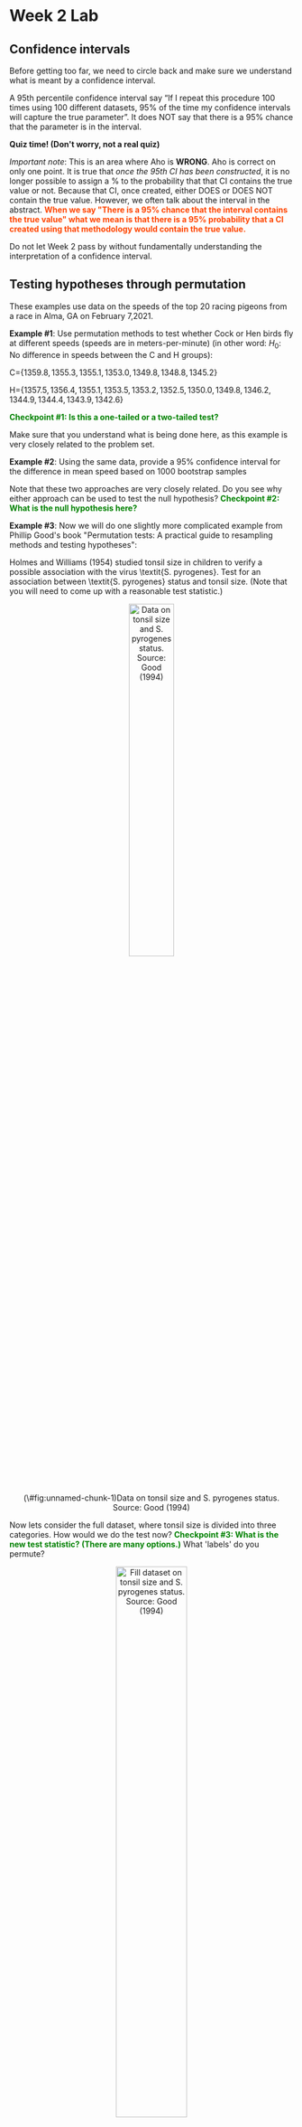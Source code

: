 Week 2 Lab
=============

Confidence intervals
-----------------------

Before getting too far, we need to circle back and make sure we understand what is meant by a confidence interval. 

A 95th percentile confidence interval say “If I repeat this procedure 100 times using 100 different datasets, 95% of the time my confidence intervals will capture the true parameter”. It does NOT say that there is a 95% chance that the parameter is in the interval.

**Quiz time! (Don't worry, not a real quiz)**

*Important note*: This is an area where Aho is **WRONG**. Aho is correct on only one point. It is true that *once the 95th CI has been constructed*, it is no longer possible to assign a $\%$ to the probability that that CI contains the true value or not. Because that CI, once created, either DOES or DOES NOT contain the true value. However, we often talk about the interval in the abstract. **<span style="color: orangered;">When we say "There is a 95$\%$ chance that the interval contains the true value" what we mean is that there is a 95$\%$ probability that a CI created using that methodology would contain the true value.</span>**

Do not let Week 2 pass by without fundamentally understanding the interpretation of a confidence interval. 

Testing hypotheses through permutation
------------------------------------

These examples use data on the speeds of the top 20 racing pigeons from a race in Alma, GA on February 7,2021. 

**Example #1**: Use permutation methods to test whether Cock or Hen birds fly at different speeds (speeds are in meters-per-minute) (in other word: $H_{0}$: No difference in speeds between the C and H groups):

C=$\{1359.8,1355.3,1355.1,1353.0,1349.8,1348.8,1345.2\}$

H=$\{1357.5,1356.4,1355.1,1353.5,1353.2,1352.5,1350.0,1349.8,1346.2,1344.9,1344.4,1343.9,1342.6\}$

**<span style="color: green;">Checkpoint #1: Is this a one-tailed or a two-tailed test?</span>**

Make sure that you understand what is being done here, as this example is very closely related to the problem set.


**Example #2**: Using the same data, provide a 95% confidence interval for the difference in mean speed based on 1000 bootstrap samples

Note that these two approaches are very closely related. Do you see why either approach can be used to test the null hypothesis? **<span style="color: green;">Checkpoint #2: What is the null hypothesis here?</span>**

**Example #3**: Now we will do one slightly more complicated example from Phillip Good's book "Permutation tests: A practical guide to resampling methods and testing hypotheses":

Holmes and Williams (1954) studied tonsil size in children to verify a possible association with the virus \textit{S. pyrogenes}. Test for an association between \textit{S. pyrogenes} status and tonsil size. (Note that you will need to come up with a reasonable test statistic.)

<div class="figure" style="text-align: center">
<img src="Table2categories.png" alt="Data on tonsil size and S. pyrogenes status. Source: Good (1994)" width="40%" />
<p class="caption">(\#fig:unnamed-chunk-1)Data on tonsil size and S. pyrogenes status. Source: Good (1994)</p>
</div>

Now lets consider the full dataset, where tonsil size is divided into three categories. How would we do the test now? **<span style="color: green;">Checkpoint #3: What is the new test statistic? (There are many options.)</span>** What 'labels' do you permute?

<div class="figure" style="text-align: center">
<img src="Table3categories.png" alt="Fill dataset on tonsil size and S. pyrogenes status. Source: Good (1994)" width="50%" />
<p class="caption">(\#fig:unnamed-chunk-2)Fill dataset on tonsil size and S. pyrogenes status. Source: Good (1994)</p>
</div>

Basics of bootstrap and jackknife
------------------------------------

To get started with bootstrap and jackknife techniques, we start by working through a very simple example. First we simulate some data


```r
x<-seq(0,9,by=1)
```

This will constutute our "data". Let's print the result of sampling with replacement to get a sense for it...


```r
table(sample(x,size=length(x),replace=T))
```

```
## 
## 0 1 2 3 5 6 7 9 
## 2 1 1 1 1 1 2 1
```

Now we will write a little script to take bootstrap samples and calculate the means of each of these bootstrap samples


```r
xmeans<-vector(length=1000)
for (i in 1:1000)
  {
  xmeans[i]<-mean(sample(x,replace=T))
  }
```

The actual number of bootstrapped samples is arbitrary *at this point* but there are ways of characterizing the precision of the bootstrap (jackknife-after-bootstrap) which might inform the number of bootstrap samples needed. *In practice*, people tend to pick some arbitrary but large number of bootstrap samples because computers are so fast that it is often easy to draw far more samples than are actually needed. When calculation of the statistic is slow (as might be the case if you are using the samples to construct a phylogeny, for example), then you would need to be more concerned with the number of bootstrap samples. 

First, lets just look at a histogram of the bootstrapped means and plot the actual sample mean on the histogram for comparison



```r
hist(xmeans,breaks=30,col="pink")
abline(v=mean(x),lwd=2)
```

<img src="Week-2-lab_files/figure-html/unnamed-chunk-6-1.png" width="672" />

Calculating bias and standard error
-----------------------------------

From these we can calculate the bias and standard deviation for the mean (which is the "statistic"):

$$
\widehat{Bias_{boot}} = \left(\frac{1}{k}\sum^{k}_{i=1}\theta^{*}_{i}\right)-\hat{\theta}
$$


```r
bias.boot<-mean(xmeans)-mean(x)
bias.boot
```

```
## [1] 0.021
```

```r
hist(xmeans,breaks=30,col="pink")
abline(v=mean(x),lwd=5,col="black")
abline(v=mean(xmeans),lwd=2,col="yellow")
```

<img src="Week-2-lab_files/figure-html/unnamed-chunk-7-1.png" width="672" />

$$
\widehat{s.e._{boot}} = \sqrt{\frac{1}{k-1}\sum^{k}_{i=1}(\theta^{*}_{i}-\bar{\theta^{*}})^{2}}
$$


```r
se.boot<-sd(xmeans)
```

We can find the confidence intervals in two ways:

Method #1: Assume the bootstrap statistics are normally distributed


```r
LL.boot<-mean(xmeans)-1.96*se.boot #where did 1.96 come from?
UL.boot<-mean(xmeans)+1.96*se.boot
LL.boot
```

```
## [1] 2.75662
```

```r
UL.boot
```

```
## [1] 6.28538
```

Method #2: Simply take the quantiles of the bootstrap statistics


```r
quantile(xmeans,c(0.025,0.975))
```

```
##  2.5% 97.5% 
##   2.7   6.3
```

Let's compare this to what we would have gotten if we had used normal distribution theory. First we have to calculate the standard error:


```r
se.normal<-sqrt(var(x)/length(x))
LL.normal<-mean(x)-qt(0.975,length(x)-1)*se.normal
UL.normal<-mean(x)+qt(0.975,length(x)-1)*se.normal
LL.normal
```

```
## [1] 2.334149
```

```r
UL.normal
```

```
## [1] 6.665851
```

In this case, the confidence intervals we got from the normal distribution theory are too wide.

**<span style="color: green;">Checkpoint #4: Does it make sense why the normal distribution theory intervals are too wide?</span>** Because the original were were uniformly distributed, the data has higher variance than would be expected and therefore the standard error is higher than would be expected.

There are two packages that provide functions for bootstrapping, 'boot' and 'boostrap'. We will start by using the 'bootstrap' package, which was originally designed for Efron and Tibshirani's monograph on the bootstrap. 

To test the main functionality of the 'bootstrap' package, we will use the data we already have. The 'bootstrap' function requires the input of a user-defined function to calculate the statistic of interest. Here I will write a function that calculates the mean of the input values.


```r
library(bootstrap)
theta<-function(x)
  {
    mean(x)
  }
results<-bootstrap(x=x,nboot=1000,theta=theta)
results
```

```
## $thetastar
##    [1] 4.7 4.1 4.8 3.8 5.0 4.8 3.7 4.1 3.1 3.7 3.8 4.9 4.9 3.7 5.0 4.1 3.3 4.3
##   [19] 3.6 4.4 5.2 6.3 5.2 4.3 5.4 4.0 4.4 5.7 5.6 5.0 5.9 4.5 6.0 3.4 5.8 4.6
##   [37] 4.0 5.2 5.1 5.1 4.9 4.2 3.6 5.0 6.7 6.7 4.0 4.0 4.1 3.7 4.5 5.5 6.1 4.8
##   [55] 3.8 5.3 4.7 4.6 4.4 3.3 5.7 5.6 4.5 4.0 5.9 4.7 5.7 4.4 5.2 4.1 4.8 3.8
##   [73] 4.3 6.1 4.2 5.9 4.9 4.2 4.8 3.8 3.4 5.7 3.2 3.6 5.0 4.5 5.6 5.7 4.9 4.6
##   [91] 3.8 5.2 4.0 2.6 4.4 4.6 4.8 3.3 5.9 6.4 4.0 4.8 5.8 4.3 5.0 3.3 4.0 4.6
##  [109] 3.5 4.5 4.9 3.8 4.5 4.0 4.9 4.0 3.2 4.8 4.5 2.4 4.6 5.4 3.2 4.6 6.1 4.0
##  [127] 5.2 5.1 4.6 4.3 5.1 5.5 4.5 4.2 3.9 3.7 5.2 4.0 3.7 6.5 4.6 3.6 5.1 4.6
##  [145] 3.5 4.8 4.9 5.3 4.6 4.6 6.0 6.7 4.8 5.8 3.1 5.5 5.4 2.6 4.0 5.4 4.1 4.4
##  [163] 3.2 4.8 4.0 4.6 4.6 4.7 4.7 3.2 4.2 4.4 4.5 4.4 4.7 4.3 3.2 4.2 3.9 5.4
##  [181] 4.6 5.5 6.2 3.4 5.1 5.3 2.9 4.6 5.3 4.7 5.3 5.1 4.2 4.0 4.7 5.0 6.1 5.1
##  [199] 4.4 4.2 4.1 2.9 3.8 2.8 5.0 4.4 4.0 4.5 4.6 5.9 4.0 5.5 3.8 4.4 5.3 5.4
##  [217] 2.8 5.2 5.8 4.6 4.3 3.9 5.9 5.1 5.6 3.7 4.1 3.5 4.1 5.7 5.6 3.2 6.5 5.3
##  [235] 4.6 4.9 4.7 3.0 5.3 1.6 5.1 4.1 4.2 4.4 4.1 4.7 4.5 4.2 2.9 4.3 6.1 3.1
##  [253] 4.9 3.0 5.7 4.1 4.8 1.9 4.2 4.9 4.8 4.4 4.2 3.2 4.9 3.4 2.3 6.1 2.4 3.9
##  [271] 5.7 5.9 4.0 5.9 4.8 2.9 4.7 3.9 4.6 4.7 4.9 5.8 4.3 5.2 6.2 6.2 4.0 4.3
##  [289] 4.0 4.2 4.3 5.2 4.3 5.4 5.0 4.9 5.0 4.7 4.0 4.3 4.1 4.3 4.0 3.9 3.1 5.6
##  [307] 4.9 6.0 4.9 3.5 4.5 4.0 4.7 4.9 4.6 4.9 4.5 4.9 5.9 4.9 3.5 5.0 4.2 3.3
##  [325] 4.3 4.1 4.3 4.3 4.0 5.5 3.8 4.5 4.7 4.6 5.0 6.3 3.0 5.0 4.6 4.3 4.4 6.5
##  [343] 4.4 3.9 3.3 4.8 4.5 5.9 4.1 6.1 3.5 3.2 5.3 5.9 4.5 4.1 4.7 4.5 4.5 3.4
##  [361] 3.2 4.3 3.0 3.9 5.7 3.7 4.2 4.7 3.5 2.7 5.7 3.4 5.0 4.3 4.4 3.5 4.5 2.7
##  [379] 3.3 4.9 4.4 3.4 3.3 2.6 3.7 2.8 3.6 3.4 4.1 4.0 3.9 5.0 3.9 5.7 4.9 4.7
##  [397] 4.8 3.6 4.7 6.0 5.5 3.3 3.4 4.4 6.9 4.2 3.8 3.1 6.0 3.6 4.7 6.0 3.6 2.8
##  [415] 5.8 4.7 3.0 4.5 5.6 5.0 3.9 5.5 4.9 4.8 5.5 5.6 4.8 4.4 3.9 3.8 4.0 3.9
##  [433] 3.4 4.5 3.4 4.6 3.1 5.3 4.9 5.9 3.7 3.7 4.4 6.1 3.4 4.1 4.8 3.7 5.3 4.5
##  [451] 4.6 2.8 4.6 3.3 5.5 5.7 5.7 4.7 4.2 4.3 5.2 5.8 5.9 3.3 5.6 5.0 5.5 6.5
##  [469] 3.3 5.1 4.7 4.8 5.9 5.2 4.8 4.4 3.2 5.5 6.4 3.9 3.6 5.4 4.7 5.6 4.6 3.8
##  [487] 5.0 4.2 3.1 3.7 5.0 4.5 5.5 4.7 4.3 4.9 2.9 5.0 4.7 5.2 5.3 5.6 4.1 5.1
##  [505] 3.7 5.8 4.5 3.2 4.6 3.7 4.4 5.7 4.4 4.3 4.5 3.7 2.5 4.7 5.1 3.2 6.1 5.3
##  [523] 5.0 3.7 2.9 4.5 2.6 5.6 4.1 5.6 6.1 4.6 3.6 3.9 3.7 4.6 5.5 5.5 4.6 3.8
##  [541] 3.8 3.4 4.3 4.5 6.1 3.4 5.1 4.6 3.1 4.2 5.3 2.4 4.7 5.7 5.3 4.1 4.2 4.0
##  [559] 3.9 4.4 3.6 5.2 4.6 5.4 5.4 6.2 3.6 3.5 4.8 5.3 4.4 4.0 4.7 4.8 4.8 6.2
##  [577] 4.9 5.3 3.9 3.8 4.3 5.6 4.1 6.1 3.0 4.2 4.6 3.4 6.3 4.2 3.3 3.5 3.6 4.4
##  [595] 3.7 3.2 4.9 4.1 5.0 2.9 4.7 5.0 4.7 3.5 4.5 6.2 5.0 5.1 3.7 4.4 4.3 5.5
##  [613] 4.7 3.6 3.4 4.1 4.8 4.9 5.2 4.2 4.6 4.1 4.8 3.4 5.1 5.1 3.0 4.0 4.6 3.7
##  [631] 3.9 5.3 4.7 5.3 4.2 5.5 4.7 4.6 4.3 5.3 3.6 4.5 2.7 4.1 3.8 6.1 3.9 4.5
##  [649] 5.0 4.7 3.0 4.7 4.7 3.6 3.4 4.3 4.8 4.1 4.7 4.8 4.5 3.9 4.5 5.5 4.6 4.1
##  [667] 5.2 4.4 4.5 4.6 4.7 4.3 6.1 5.5 5.5 2.7 3.7 5.0 4.4 4.2 3.8 3.5 3.5 5.0
##  [685] 4.6 5.0 3.4 4.1 5.3 6.4 5.4 5.9 5.2 3.1 3.9 3.8 4.5 4.0 4.0 4.1 3.2 4.3
##  [703] 3.6 3.9 5.7 5.7 4.0 4.0 3.5 3.8 4.3 4.3 5.0 4.8 3.8 3.7 4.7 5.4 5.1 5.1
##  [721] 5.5 4.0 5.4 5.1 5.1 5.2 3.5 4.9 2.8 4.3 4.9 3.2 5.9 4.5 4.8 5.6 4.8 5.0
##  [739] 6.6 5.1 3.3 4.8 4.1 6.5 4.2 5.5 3.7 6.0 2.6 4.4 4.5 5.7 6.1 3.5 6.1 3.5
##  [757] 3.5 4.7 3.8 4.6 4.9 5.6 6.0 4.3 4.0 4.1 4.1 3.8 3.6 3.5 3.4 3.0 4.4 4.8
##  [775] 4.2 5.0 5.6 2.8 4.2 5.5 3.6 3.8 6.5 5.1 4.5 3.7 5.5 4.9 5.2 5.4 4.3 4.0
##  [793] 4.3 3.9 3.5 5.2 4.5 5.8 4.6 4.0 4.8 3.8 3.7 5.2 5.5 4.7 4.3 3.3 3.9 2.4
##  [811] 3.1 3.3 3.6 4.2 4.6 5.5 6.0 5.0 5.6 4.8 3.0 3.9 6.3 3.6 4.7 4.1 5.8 2.8
##  [829] 4.4 4.2 3.7 4.1 3.4 5.0 3.8 6.1 4.2 6.8 4.2 4.8 3.6 4.7 3.9 3.1 4.4 5.3
##  [847] 4.4 4.5 5.1 4.8 4.7 5.1 5.2 4.7 4.0 4.1 5.1 5.0 4.4 5.3 5.8 4.9 4.7 5.9
##  [865] 3.8 4.1 5.2 5.4 2.7 4.9 4.6 4.1 4.8 3.0 4.7 5.1 4.5 5.7 4.2 5.2 4.3 4.8
##  [883] 4.6 4.5 4.0 5.0 3.9 4.4 5.7 4.2 4.4 4.8 3.5 5.3 5.5 4.2 5.5 4.9 5.8 5.6
##  [901] 3.8 4.1 4.2 4.5 4.0 4.7 4.3 5.5 5.4 4.2 6.0 3.8 5.6 5.9 4.4 5.8 4.7 3.9
##  [919] 5.8 5.0 5.0 4.8 4.6 4.3 5.5 3.9 4.6 5.6 4.0 4.2 4.4 5.1 5.4 5.9 4.8 3.9
##  [937] 3.6 3.7 5.2 3.2 5.6 4.5 5.4 4.9 5.0 5.7 5.7 3.4 3.7 5.8 4.5 5.2 3.8 3.7
##  [955] 2.9 5.4 3.1 6.0 4.2 5.8 5.8 3.6 5.0 5.2 4.5 4.4 4.6 4.3 4.2 3.0 5.2 4.8
##  [973] 3.7 4.4 5.2 4.9 4.0 5.7 6.4 4.2 5.7 5.6 4.6 3.0 4.2 5.4 3.7 4.3 5.7 5.0
##  [991] 5.1 4.7 5.5 5.0 4.3 5.2 6.6 5.2 3.5 4.8
## 
## $func.thetastar
## NULL
## 
## $jack.boot.val
## NULL
## 
## $jack.boot.se
## NULL
## 
## $call
## bootstrap(x = x, nboot = 1000, theta = theta)
```

```r
quantile(results$thetastar,c(0.025,0.975))
```

```
##  2.5% 97.5% 
##   2.8   6.2
```

Notice that we get exactly what we got last time. This illustrates an important point, which is that the bootstrap functions are often no easier to use than something you could write yourself.

You can also define a function of the bootstrapped statistics (we have been calling this theta) to pull out immediately any summary statistics you are interested in from the bootstrapped thetas.

Here I will write a function that calculates the bias of my estimate of the mean (which is 4.5 [i.e. the mean of the number 0,1,2,3,4,5,6,7,8,9])


```r
bias<-function(x)
  {
  mean(x)-4.5
  }
results<-bootstrap(x=x,nboot=1000,theta=theta,func=bias)
results
```

```
## $thetastar
##    [1] 5.2 5.2 5.6 5.2 3.3 4.4 4.7 4.9 4.1 4.3 4.4 3.5 4.4 5.4 6.7 5.6 6.3 4.3
##   [19] 4.2 4.0 2.6 4.6 6.0 4.3 3.2 4.8 3.4 5.5 3.2 3.6 5.1 5.2 4.3 3.8 5.1 3.8
##   [37] 5.3 6.7 3.9 3.5 3.1 5.0 4.5 4.5 5.7 3.1 4.0 3.8 4.6 4.2 5.5 4.8 3.4 4.5
##   [55] 4.5 5.2 6.4 4.8 3.3 5.5 3.3 4.6 4.4 5.0 5.2 4.3 4.7 3.3 4.8 2.9 5.1 4.7
##   [73] 5.5 5.4 4.2 4.6 5.8 4.7 4.4 4.9 5.8 4.9 5.4 4.4 4.4 5.1 5.2 3.1 3.8 4.2
##   [91] 4.9 5.5 5.2 4.8 4.4 5.7 4.9 3.8 4.2 4.1 4.3 4.6 4.1 3.3 5.2 4.0 4.2 4.1
##  [109] 4.7 4.8 4.4 2.9 4.3 3.0 4.8 5.4 2.9 3.8 6.2 4.4 3.6 4.6 3.6 4.9 5.1 4.0
##  [127] 2.5 2.9 5.6 4.0 3.8 4.6 5.4 5.3 4.7 4.3 3.9 5.4 4.4 5.2 5.0 4.3 4.3 6.6
##  [145] 5.2 4.1 5.4 5.7 4.5 5.8 2.9 3.6 5.7 4.3 4.6 3.8 5.3 3.5 5.0 4.4 5.6 5.1
##  [163] 4.7 4.2 5.7 3.7 4.8 5.4 3.2 2.5 3.8 4.8 6.5 5.3 4.8 4.0 6.7 2.6 4.7 3.9
##  [181] 2.9 4.8 4.7 5.1 5.2 6.0 3.8 3.6 4.9 4.8 4.9 4.3 3.6 3.2 5.4 4.2 3.9 3.2
##  [199] 5.5 4.8 2.3 3.6 5.2 5.4 5.5 4.1 3.1 3.1 4.1 3.7 3.7 4.2 4.3 4.1 4.3 4.5
##  [217] 5.3 5.6 3.4 3.7 5.2 5.2 5.5 6.0 4.0 5.5 4.4 3.8 4.0 4.0 3.5 3.4 3.8 4.5
##  [235] 3.8 4.0 3.9 2.7 3.7 4.7 3.8 4.7 5.1 5.0 6.7 5.6 6.2 2.9 5.0 4.6 4.8 5.6
##  [253] 4.8 4.0 3.6 5.6 3.8 2.9 3.7 5.5 3.5 5.3 5.8 3.0 6.0 4.4 2.4 4.6 5.5 5.5
##  [271] 3.0 4.7 4.5 5.3 4.3 4.1 5.3 5.5 4.8 6.3 5.4 3.9 4.2 4.9 2.6 5.0 2.7 5.3
##  [289] 5.0 3.4 3.7 4.3 4.6 6.0 4.7 3.4 4.9 3.2 6.0 5.1 4.0 5.2 4.7 3.8 4.7 4.5
##  [307] 4.5 3.3 5.5 5.5 5.3 2.5 5.2 5.5 4.4 4.5 3.5 3.6 4.7 5.1 5.4 4.7 4.2 3.6
##  [325] 3.7 6.4 3.6 4.8 4.5 4.5 4.4 6.2 3.9 3.4 3.5 3.9 3.9 5.4 5.2 3.5 3.0 5.4
##  [343] 3.5 5.7 5.0 5.2 3.4 3.9 4.3 3.8 4.7 5.8 4.2 4.7 4.1 2.7 4.6 4.8 3.2 4.6
##  [361] 3.3 5.2 5.1 5.0 6.3 4.2 5.1 4.2 4.1 4.1 3.3 4.5 5.4 2.5 5.0 4.3 4.4 3.9
##  [379] 3.9 4.7 3.7 5.2 5.7 6.2 5.1 4.1 4.9 4.0 4.2 4.1 4.8 5.6 5.4 5.2 4.0 4.1
##  [397] 4.7 5.9 3.5 3.6 4.7 4.2 2.8 6.3 5.3 4.6 4.3 3.8 5.7 5.2 4.4 3.9 4.4 5.5
##  [415] 4.0 4.0 4.8 3.0 4.1 3.1 2.5 4.9 5.3 5.8 3.8 5.5 3.5 3.8 4.9 4.5 4.8 3.2
##  [433] 4.7 3.3 5.2 4.8 2.9 4.8 2.8 4.8 3.6 3.3 6.0 5.0 4.6 4.6 3.3 3.2 4.4 4.9
##  [451] 4.0 3.5 5.5 4.1 4.0 5.1 2.7 4.0 4.4 4.9 6.1 4.5 4.6 4.7 3.6 2.9 4.8 4.4
##  [469] 3.9 2.7 5.5 3.1 3.9 4.3 3.9 4.3 4.8 5.4 4.5 3.9 3.8 5.6 6.0 5.0 4.0 5.0
##  [487] 4.8 3.5 4.6 5.6 4.6 4.8 4.4 4.5 4.3 4.8 5.1 3.8 5.1 4.5 3.1 4.6 5.0 5.0
##  [505] 5.8 6.2 5.5 5.1 4.9 3.7 5.4 5.3 4.6 5.0 5.7 3.2 3.6 4.2 4.5 5.8 4.1 4.9
##  [523] 3.7 3.0 3.5 4.0 5.4 6.2 4.6 4.1 5.1 4.1 4.6 4.7 5.3 4.9 4.5 4.1 3.3 3.4
##  [541] 6.5 5.5 4.1 5.2 4.0 3.1 5.9 4.6 5.5 6.4 5.2 4.0 4.9 3.9 3.8 4.9 4.1 4.2
##  [559] 3.6 5.0 3.8 4.1 4.5 7.0 4.3 3.6 4.5 4.6 6.8 4.4 5.5 4.7 4.0 5.2 6.0 6.1
##  [577] 4.0 5.9 5.9 5.1 3.5 4.7 5.0 3.7 5.6 5.4 6.5 4.7 4.3 4.7 4.1 5.0 4.1 4.2
##  [595] 4.1 3.4 3.0 4.9 3.1 4.7 4.7 5.0 4.2 4.0 4.0 5.2 3.9 4.7 2.9 5.8 3.1 3.5
##  [613] 4.2 3.9 5.0 4.0 3.9 2.5 6.3 3.7 4.5 4.0 3.1 5.3 3.6 4.3 4.0 3.4 4.9 3.8
##  [631] 4.3 3.7 3.7 4.3 4.2 6.3 3.7 3.1 3.5 3.7 5.0 3.0 4.2 3.5 5.3 5.7 4.4 2.6
##  [649] 4.9 4.0 3.5 5.0 5.0 2.1 3.6 4.6 5.8 5.3 4.7 4.8 4.9 3.5 4.6 5.5 4.1 6.1
##  [667] 4.3 4.4 5.6 4.8 4.6 4.5 4.5 4.1 4.9 4.8 4.2 4.1 3.1 4.4 4.5 5.9 4.1 5.6
##  [685] 5.7 4.7 5.9 4.8 3.1 3.6 5.4 3.9 5.1 5.3 5.5 4.6 4.3 5.2 2.9 5.2 4.4 5.5
##  [703] 2.7 5.3 4.4 5.3 4.1 4.3 4.0 5.8 3.5 6.3 3.4 3.3 5.9 2.5 3.9 5.3 5.9 4.6
##  [721] 4.0 6.6 5.6 4.7 3.3 5.2 5.1 5.5 3.8 5.1 4.8 6.3 1.8 5.5 3.2 4.8 7.1 4.5
##  [739] 4.0 4.2 4.0 4.9 5.3 2.8 3.1 4.8 4.2 3.3 4.2 2.9 4.2 3.9 3.4 5.0 5.3 5.1
##  [757] 4.6 5.3 4.9 4.5 5.2 5.3 3.7 3.3 4.6 5.2 2.7 5.7 5.1 5.2 3.4 5.7 2.5 4.5
##  [775] 4.1 3.1 4.6 4.0 4.6 3.2 4.1 3.8 3.9 4.6 3.6 4.0 4.6 3.8 6.4 2.9 4.9 5.6
##  [793] 5.1 5.8 3.4 5.6 4.8 4.1 5.2 6.7 5.0 4.8 5.1 5.6 4.4 4.2 4.7 3.9 5.2 3.6
##  [811] 3.9 5.3 4.0 5.8 5.4 4.9 4.8 5.5 4.5 3.9 4.2 3.5 5.1 4.6 4.3 5.2 3.7 4.8
##  [829] 3.0 4.1 5.3 5.0 4.5 4.4 3.7 3.7 5.3 4.4 5.1 5.6 4.5 5.2 4.2 5.8 4.1 4.6
##  [847] 3.2 5.0 5.1 4.6 4.0 2.9 4.0 3.8 6.8 4.7 5.1 3.5 3.3 3.2 5.0 4.7 4.8 3.4
##  [865] 3.3 3.2 6.5 3.3 3.9 5.0 4.5 3.8 3.0 4.1 3.5 4.5 3.5 5.0 5.7 4.5 4.4 4.3
##  [883] 3.6 4.5 5.8 5.9 4.7 5.2 3.0 4.6 5.9 6.5 4.0 4.8 5.0 5.5 5.3 2.7 4.0 6.0
##  [901] 5.5 5.3 3.7 5.7 4.3 4.1 4.0 4.4 5.1 5.1 5.5 6.2 4.0 3.0 5.5 4.4 5.0 5.7
##  [919] 3.7 3.7 5.2 4.0 4.5 5.6 5.4 4.6 5.4 5.4 6.2 5.7 4.5 3.2 4.3 3.9 3.3 6.1
##  [937] 4.1 3.9 3.9 5.4 3.8 4.8 5.6 3.5 3.8 2.8 5.8 4.1 2.8 5.4 3.7 5.3 4.1 2.7
##  [955] 4.6 5.1 3.1 2.7 4.1 4.4 4.2 5.0 3.2 5.3 4.3 3.9 4.5 4.6 3.7 6.0 4.8 4.0
##  [973] 5.9 3.1 5.4 6.0 6.3 5.3 4.8 5.3 4.5 5.2 3.5 5.9 4.7 5.1 4.3 3.2 4.1 4.4
##  [991] 5.5 5.3 5.0 5.1 3.8 4.2 3.3 6.3 5.3 3.9
## 
## $func.thetastar
## [1] 0.006
## 
## $jack.boot.val
##  [1]  0.507530120  0.434972678  0.255752212  0.207826087  0.020343840
##  [6]  0.002162162 -0.139117647 -0.300000000 -0.368555241 -0.487106017
## 
## $jack.boot.se
## [1] 0.9658304
## 
## $call
## bootstrap(x = x, nboot = 1000, theta = theta, func = bias)
```

Compare this to 'bias.boot' (our result from above). Why might it not be the same? Try running the same section of code several times. See how the value of the bias ($func.thetastar) jumps around? We should not be surprised by this because we can look at the jackknife-after-bootstrap estimate of the standard error of the function (in this case, that function is the bias) and we can see that it is not so small that we wouldn't expect some variation in these values.

Remember, everything we have discussed today are estimates. The statistic as applied to your data will change with new data, as will the standard error, the confidence intervals - everything! All of these values have sampling distributions and are subject to change if you repeated the procedure with new data.

Note that we can calculate any function of $\theta^{*}$. A simple example would be the 72nd percentile:


```r
perc72<-function(x)
  {
  quantile(x,probs=c(0.72))
  }
results<-bootstrap(x=x,nboot=1000,theta=theta,func=perc72)
results
```

```
## $thetastar
##    [1] 4.8 5.7 3.8 4.9 4.2 4.2 4.3 4.8 4.8 4.3 4.5 2.4 5.6 4.4 4.4 5.4 4.7 4.4
##   [19] 5.0 4.2 3.8 5.1 3.5 5.4 4.1 5.6 5.7 4.9 2.7 5.6 5.0 4.1 5.1 4.4 4.5 4.3
##   [37] 4.2 5.2 3.2 4.1 3.5 5.6 5.0 3.1 6.1 3.4 5.4 5.7 3.6 3.2 3.1 4.8 4.1 6.0
##   [55] 4.7 4.2 4.6 4.0 5.1 4.0 5.9 6.4 3.6 2.8 3.1 5.1 6.2 3.6 3.7 4.4 4.3 3.9
##   [73] 5.0 5.9 3.9 3.0 4.1 4.4 4.7 3.7 4.5 4.0 6.9 5.0 3.6 3.6 4.6 4.6 4.6 5.1
##   [91] 3.8 4.3 4.4 3.7 5.3 4.1 5.1 3.6 4.2 5.4 5.5 5.3 5.1 4.6 3.5 5.7 4.2 2.7
##  [109] 5.7 4.6 4.3 5.8 4.2 4.8 5.0 5.0 4.2 4.1 4.5 4.4 5.7 5.7 6.0 5.2 4.5 5.3
##  [127] 5.8 4.8 4.1 3.0 5.9 3.1 4.5 4.6 3.5 5.7 4.7 5.9 6.2 4.0 5.0 4.4 5.1 4.9
##  [145] 3.3 5.1 5.0 4.8 4.8 5.5 3.3 3.4 4.5 4.3 4.6 4.2 4.2 3.7 4.8 4.8 3.8 3.9
##  [163] 4.1 5.5 4.1 4.7 6.3 4.6 3.6 3.8 4.6 4.6 4.9 4.0 4.5 5.5 4.0 4.3 5.4 4.2
##  [181] 4.6 5.5 4.0 4.0 4.3 2.4 3.6 5.1 4.9 4.6 5.5 4.8 4.5 5.9 5.6 5.9 5.3 4.0
##  [199] 5.2 4.6 3.6 5.2 4.3 3.7 4.4 5.7 5.0 3.1 3.7 5.6 5.1 3.7 4.7 5.1 3.8 3.4
##  [217] 5.5 5.6 2.8 4.0 4.5 5.5 3.4 4.1 4.1 6.0 4.7 4.6 6.3 4.4 4.3 3.9 4.3 6.0
##  [235] 4.0 3.6 4.5 4.5 4.5 3.9 2.8 5.2 3.9 2.5 5.6 2.7 4.0 4.4 3.5 5.3 2.6 3.7
##  [253] 6.0 3.9 5.3 5.0 4.2 5.5 6.0 6.0 4.5 6.5 3.3 3.8 3.7 5.1 5.7 3.6 3.8 4.1
##  [271] 5.5 5.1 3.7 3.4 5.6 4.5 2.7 5.0 6.8 4.4 4.1 4.3 4.9 4.0 4.0 4.9 4.2 4.8
##  [289] 4.0 4.1 4.4 4.8 4.1 4.7 5.1 4.1 3.6 4.3 4.7 5.0 3.2 5.6 3.5 3.4 3.8 5.9
##  [307] 4.4 5.3 3.7 4.7 2.5 4.8 5.0 4.1 4.0 4.1 5.0 5.0 2.7 5.0 5.4 5.4 4.4 6.2
##  [325] 4.2 3.6 2.6 4.6 4.7 3.8 3.7 3.1 4.2 3.6 3.5 3.7 3.7 5.0 4.3 3.1 3.8 3.6
##  [343] 4.3 5.6 4.0 4.2 3.7 4.6 5.4 5.0 5.3 5.0 4.5 3.6 4.6 3.9 4.2 3.4 3.7 5.4
##  [361] 5.1 4.5 6.1 3.1 4.0 3.8 4.5 5.0 5.6 3.7 3.4 5.3 5.8 5.4 5.4 4.8 4.7 4.3
##  [379] 4.1 5.6 3.7 3.9 4.3 4.3 4.8 5.0 6.1 3.7 3.0 4.5 4.2 3.0 6.5 6.2 4.9 4.9
##  [397] 5.1 4.6 4.1 4.2 3.9 5.1 4.2 4.0 6.2 3.3 3.7 5.3 5.0 3.3 5.5 2.6 5.5 4.0
##  [415] 6.2 5.9 6.4 3.9 3.3 4.5 4.6 4.3 4.6 5.4 3.8 5.4 4.6 4.5 4.6 3.0 5.9 3.9
##  [433] 4.3 2.7 5.1 4.0 3.4 5.2 4.9 4.0 4.2 3.7 5.2 5.9 4.0 5.3 4.5 5.6 3.8 4.6
##  [451] 5.5 5.1 4.8 5.3 5.3 5.8 4.8 3.6 4.0 5.1 6.7 3.6 5.2 4.4 5.9 5.1 4.3 2.5
##  [469] 2.4 5.0 4.6 3.7 4.6 4.7 4.0 5.7 4.4 4.0 4.2 4.8 4.5 4.9 5.1 5.5 6.0 5.4
##  [487] 5.2 5.5 4.8 6.2 4.3 4.1 4.0 6.9 6.7 3.9 3.9 4.9 5.2 4.4 4.5 3.7 2.8 3.6
##  [505] 3.9 4.3 4.5 4.9 4.0 4.4 2.3 4.5 3.9 3.7 4.6 3.4 4.5 4.8 5.8 3.2 4.5 3.9
##  [523] 4.2 6.3 4.9 4.7 3.0 3.3 4.7 3.3 2.9 4.3 4.6 4.2 4.4 6.4 4.3 4.7 4.4 4.7
##  [541] 3.3 4.9 5.6 6.2 4.0 4.3 5.0 3.9 3.9 5.0 2.6 5.1 2.4 3.7 5.3 5.0 5.7 4.1
##  [559] 4.5 3.5 3.7 3.8 3.5 5.2 4.7 5.5 4.8 4.8 6.2 3.5 2.6 4.9 4.8 4.6 5.3 3.8
##  [577] 5.2 4.9 3.1 4.5 3.2 3.9 5.5 6.1 5.9 6.2 3.3 4.4 4.2 4.0 4.6 4.1 4.6 5.1
##  [595] 4.6 3.5 5.6 5.1 3.3 4.2 5.9 4.1 4.8 4.0 6.3 4.4 4.9 5.4 5.1 3.5 5.1 3.6
##  [613] 4.6 4.4 3.8 5.6 3.6 3.8 5.1 3.8 6.0 5.3 3.6 6.4 5.5 4.1 4.0 4.5 4.0 4.5
##  [631] 5.3 4.9 3.1 4.0 4.8 3.9 3.6 5.9 4.2 3.1 3.8 3.9 3.5 5.9 4.6 4.6 3.2 3.0
##  [649] 4.3 4.5 3.3 4.1 3.7 6.0 5.5 5.0 4.3 4.2 5.3 4.1 4.7 3.6 4.5 3.7 5.9 2.8
##  [667] 4.8 4.0 5.1 3.6 3.7 4.6 4.1 3.5 4.1 3.9 4.4 3.3 5.7 2.3 4.7 5.2 5.2 7.4
##  [685] 5.3 5.0 6.6 4.7 4.5 3.9 5.5 4.7 4.6 4.8 5.9 4.5 4.3 4.9 4.8 3.6 5.8 4.3
##  [703] 4.3 5.3 5.2 3.4 5.8 5.0 4.5 5.4 5.6 4.4 5.6 3.1 4.6 4.2 6.0 5.4 5.3 4.9
##  [721] 3.8 4.6 5.4 3.1 2.4 5.1 4.1 4.5 4.4 4.1 3.5 5.9 3.8 4.0 4.1 3.9 4.6 4.0
##  [739] 5.3 4.3 4.4 3.6 3.8 3.4 5.4 3.2 3.5 5.0 5.0 3.8 5.6 6.2 3.0 4.1 5.5 2.8
##  [757] 3.8 4.0 3.4 4.9 4.7 5.2 3.8 6.3 5.9 4.6 4.7 5.5 3.8 4.6 6.0 3.7 3.0 4.6
##  [775] 5.1 5.4 4.0 5.0 4.6 2.5 3.8 4.3 5.3 6.1 4.4 5.5 4.4 5.1 5.3 3.9 4.1 4.7
##  [793] 3.7 3.4 4.9 3.2 4.0 3.1 3.7 4.7 3.8 5.1 2.2 4.3 2.9 5.7 4.3 3.0 6.5 5.9
##  [811] 5.2 5.6 4.2 4.0 2.9 3.3 2.9 3.4 3.7 5.8 5.3 2.8 3.2 4.7 4.0 4.1 4.7 3.9
##  [829] 4.2 4.1 4.2 5.6 5.1 3.4 4.0 5.4 4.9 3.3 4.3 3.7 4.7 6.0 4.4 4.7 4.3 4.4
##  [847] 4.8 4.8 4.8 4.7 3.9 5.9 4.7 4.7 2.6 3.4 4.7 2.9 6.9 7.8 5.5 3.7 3.3 3.0
##  [865] 5.2 5.2 4.7 6.4 5.6 3.6 6.8 4.2 3.2 3.1 5.2 4.2 3.0 3.0 3.6 2.8 3.4 4.2
##  [883] 4.0 4.4 5.1 5.2 5.9 3.9 4.5 5.9 4.6 4.0 4.2 4.1 4.5 4.3 4.1 5.3 3.0 5.7
##  [901] 4.7 5.9 4.2 4.9 4.2 5.1 3.8 4.7 6.1 4.9 6.5 4.4 5.5 3.0 4.7 5.4 2.8 3.0
##  [919] 4.7 4.7 3.4 2.8 6.2 3.6 4.6 3.1 4.1 3.5 6.9 3.0 4.2 3.8 4.2 2.6 5.2 4.9
##  [937] 5.7 3.7 3.4 2.5 4.1 7.3 4.3 6.0 4.2 4.9 4.3 4.2 6.3 4.4 3.2 5.4 4.2 5.0
##  [955] 3.9 5.2 4.6 5.7 5.7 3.9 5.0 1.9 4.0 4.6 3.6 4.2 4.7 2.9 5.5 3.6 4.8 6.1
##  [973] 4.2 3.8 4.9 4.4 5.8 4.1 4.2 5.4 3.7 5.0 3.6 5.6 4.8 4.7 2.6 4.1 6.1 3.2
##  [991] 3.4 5.9 2.8 4.3 4.5 4.2 5.2 2.6 4.8 4.5
## 
## $func.thetastar
## 72% 
##   5 
## 
## $jack.boot.val
##  [1] 5.600 5.500 5.400 5.400 5.100 5.000 4.800 4.764 4.500 4.400
## 
## $jack.boot.se
## [1] 1.209028
## 
## $call
## bootstrap(x = x, nboot = 1000, theta = theta, func = perc72)
```

On Tuesday we went over an example in which we bootstrapped the correlation coefficient between LSAT scores and GPA. To do that, we sampled pairs of (LSAT,GPA) data with replacement. Here is a little script that would do something like that using (X,Y) data that are independently drawn from the normal distribution


```r
xdata<-matrix(rnorm(30),ncol=2)
```

Everyone's data is going to be different. With such a small sample size, it would be easy to get a positive or negative correlation by random change, but on average across everyone's datasets, there should be zero correlation because the two columns are drawn independently.


```r
n<-15
theta<-function(x,xdata)
  {
  cor(xdata[x,1],xdata[x,2])
  }
results<-bootstrap(x=1:n,nboot=50,theta=theta,xdata=xdata) 
#NB: xdata is passed to the theta function, not needed for bootstrap function itself
```

Notice the parameters that get passed to the 'bootstrap' function are: (1) the indexes which will be sampled with replacement. This is different that the raw data but the end result is the same because both the indices and the raw data get passed to the function 'theta' (2) the number of bootrapped samples (in this case 50) (3) the function to calculate the statistic (4) the raw data.

Lets look at a histogram of the bootstrapped statistics $\theta^{*}$ and draw a vertical line for the statistic as applied to the original data.


```r
hist(results$thetastar,breaks=30,col="pink")
abline(v=cor(xdata[,1],xdata[,2]),lwd=2)
```

<img src="Week-2-lab_files/figure-html/unnamed-chunk-17-1.png" width="672" />

Parametric bootstrap
---------------------

Let's do one quick example of a parametric bootstrap. We haven't introduced distributions yet (except for the Gaussian, or Normal, distribution, which is the most familiar), so lets spend a few minutes exploring the Gamma distribution, just so we have it to work with for testing out parametric bootstrap. All we need to know is that the Gamma distribution is a continuous, non-negative distribution that takes two parameters, which we call "shape" and "rate". Lets plot a few examples just to see what a Gamma distribution looks like. (Note that the Gamma distribution can be parameterized by "shape" and "rate" OR by "shape" and "scale", where "scale" is just 1/"rate". R will allow you to use either (shape,rate) or (shape,scale) as long as you specify which you are providing.

<img src="Week-2-lab_files/figure-html/unnamed-chunk-18-1.png" width="672" />


Let's generate some fairly sparse data from a Gamma distribution


```r
original.data<-rgamma(10,3,5)
```

and calculate the skew of the data using the R function 'skewness' from the 'moments' package. 


```r
library(moments)
theta<-skewness(original.data)
head(theta)
```

```
## [1] 1.600079
```

What is skew? Skew describes how assymetric a distribution is. A distribution with a positive skew is a distribution that is "slumped over" to the right, with a right tail that is longer than the left tail. Alternatively, a distribution with negative skew has a longer left tail. Here we are just using it for illustration, as a property of a distribution that you may want to estimate using your data.

Lets use 'fitdistr' to fit a gamma distribution to these data. This function is an extremely handy function that takes in your data, the name of the distribution you are fitting, and some starting values (for the estimation optimizer under the hood), and it will return the parameter values (and their standard errors). We will learn in a couple weeks how R is doing this, but for now we will just use it out of the box. (Because we generated the data, we happen to know that the data are gamma distributed. In general we wouldn't know that, and we will see in a second that our assumption about the shape of the data really does make a difference.)


```r
library(MASS)
fit<-fitdistr(original.data,dgamma,list(shape=1,rate=1))
```

```
## Warning in densfun(x, parm[1], parm[2], ...): NaNs produced
```

```r
# fit<-fitdistr(original.data,"gamma")
# The second version would also work.
fit
```

```
##      shape       rate   
##   2.1170741   4.0512627 
##  (0.8823811) (1.9043139)
```

Now lets sample with replacement from this new distribution and calculate the skewness at each step:


```r
results<-c()
for (i in 1:1000)
  {
  x.star<-rgamma(length(original.data),shape=fit$estimate[1],rate=fit$estimate[2])
  results<-c(results,skewness(x.star))
  }
head(results)
```

```
## [1]  1.2319765  1.4002592 -0.3828810  0.1684133  1.0566434  0.9545307
```

```r
hist(results,breaks=30,col="pink",ylim=c(0,1),freq=F)
```

<img src="Week-2-lab_files/figure-html/unnamed-chunk-22-1.png" width="672" />

Now we have the bootstrap distribution for skewness (the $\theta^{*}$ s), we can compare that to the equivalent non-parametric bootstrap:


```r
results2<-bootstrap(x=original.data,nboot=1000,theta=skewness)
results2
```

```
## $thetastar
##    [1] -7.085676e-01  1.466920e+00  6.916472e-01  5.916579e-01  6.510162e-01
##    [6]  1.915284e+00  1.537394e+00  1.844980e+00  3.227182e-01  1.698078e+00
##   [11]  1.292882e+00 -1.295609e-01  1.612871e+00  8.149594e-02  1.547856e+00
##   [16]  1.698078e+00  1.701716e+00  3.347039e-01  4.679723e-02  1.044190e+00
##   [21]  1.954229e-01  1.019115e+00  4.001746e-02  1.763317e+00  9.929086e-01
##   [26] -6.791566e-01  1.037045e+00  1.487446e+00  2.066526e+00  2.068412e+00
##   [31] -4.706087e-01  1.715242e+00  1.893024e+00  5.212656e-02  4.628001e-01
##   [36]  1.025281e+00  1.719910e+00  1.726905e+00  1.850149e+00  9.123330e-01
##   [41]  9.136422e-01  2.467015e-01  6.509780e-01  1.171388e+00  1.749455e+00
##   [46]  1.579457e+00  2.179907e+00 -7.612147e-01  1.846079e+00  6.825760e-01
##   [51]  1.895720e+00 -3.517989e-01 -7.600955e-01  1.566038e+00 -5.901391e-02
##   [56]  1.676391e+00  1.460882e+00  1.530287e+00  6.375178e-01 -3.123720e-01
##   [61]  1.501395e+00  9.620036e-01  1.053815e+00 -1.695857e-01  5.652549e-01
##   [66]  2.120916e+00 -5.093361e-01 -2.183935e-01  1.038353e+00 -1.134645e-01
##   [71] -1.365257e+00  1.684830e+00  1.460882e+00 -9.625889e-02 -3.208774e-01
##   [76]  1.049432e+00  1.615014e+00  1.844724e+00  1.897747e+00  8.371808e-01
##   [81]  1.333708e+00  1.898745e-01  1.158483e+00  1.814963e+00  1.067934e+00
##   [86]  3.583690e-01  1.622505e-01  1.590701e+00  7.774163e-02  1.754317e+00
##   [91]  1.973907e+00  7.030878e-01 -2.620927e-01  1.646837e+00  1.650983e+00
##   [96]  1.113094e+00  1.163132e+00  1.082903e+00  9.315826e-01 -1.913937e-02
##  [101]  1.796259e-01  1.681132e+00  1.147134e+00  6.380552e-01 -2.465988e-01
##  [106]  1.397935e+00  1.637103e+00 -2.450586e-01  9.104782e-01  1.083512e+00
##  [111]  1.184649e+00  1.465588e+00  5.517552e-02  8.371809e-01  1.059695e+00
##  [116]  8.447266e-01 -9.708669e-01  1.211832e+00  1.846843e+00  3.793670e-01
##  [121]  2.161556e+00 -8.475357e-01  5.440548e-01  1.269987e+00  1.236476e+00
##  [126] -1.923827e-01  3.785579e-01  1.208887e+00  1.606456e+00 -2.430573e-01
##  [131]  6.737377e-01  1.932641e+00  1.444950e+00 -6.452466e-04 -2.704895e-01
##  [136]  1.113065e+00  1.933845e+00  1.594534e+00  1.310276e-01  6.843866e-02
##  [141]  1.725167e+00  4.022221e-01 -2.347023e-01  1.400074e+00  1.087321e+00
##  [146]  1.675094e+00  1.747440e+00  8.974930e-01  5.501534e-01  1.722758e-01
##  [151]  1.084511e+00  2.043011e+00  1.770480e+00  1.302825e+00  2.241968e-01
##  [156]  1.717184e+00  1.414781e+00  1.934141e-01  4.712910e-01  9.152603e-01
##  [161]  1.715376e+00 -3.063096e-01  7.347511e-01  4.283067e-01 -1.381043e+00
##  [166] -8.330135e-01  1.469253e+00 -2.022313e-02  1.609760e+00  1.423693e+00
##  [171]  1.559588e+00  1.799310e-01  2.119013e-01  1.011389e+00 -4.133121e-02
##  [176]  9.270913e-01  3.762521e-01  1.605977e-01 -1.842027e-01 -1.331607e+00
##  [181]  6.535764e-01  1.429967e+00  2.077257e+00  9.105871e-03  1.298036e+00
##  [186]  1.151131e+00  2.148154e+00  1.702365e+00 -2.003539e-02  2.048939e-01
##  [191]  1.753421e+00 -7.415866e-01  1.321446e+00  1.253989e+00  1.501194e+00
##  [196]  1.311712e+00  1.049194e+00  6.721010e-01  5.049139e-05  1.920130e+00
##  [201]  5.694229e-02  4.652327e-01  1.704817e+00  8.273031e-02  1.349232e+00
##  [206]  1.347355e+00  1.262907e+00  1.787329e+00  1.737800e+00  1.859939e+00
##  [211]  1.438798e+00  1.834813e+00  1.004449e+00  6.565735e-01  1.512511e+00
##  [216]  1.617644e+00  1.391659e+00  1.663685e+00  6.630938e-01  1.935067e+00
##  [221]  1.027292e+00  2.029083e+00  1.061110e+00  1.692911e+00  5.418951e-01
##  [226]  1.280234e+00  9.481922e-01  4.321606e-01  3.179494e-01  1.183707e+00
##  [231]  1.832558e+00  1.830910e+00  7.202938e-01  1.566707e+00  5.032630e-01
##  [236]  8.361143e-01  2.010524e+00  1.072352e-01  4.896830e-01  1.009059e+00
##  [241]  1.815343e+00  1.632799e+00  9.116628e-01  1.068322e+00  1.498959e+00
##  [246]  1.098557e+00  1.406009e+00 -3.151670e-03 -1.589701e+00  1.923544e+00
##  [251]  1.794671e+00  1.808969e+00  1.719681e+00  1.213921e+00  1.858834e+00
##  [256] -2.793273e-01  8.966351e-01  1.227222e+00  1.007948e+00  8.583456e-01
##  [261]  5.319415e-02  3.815235e-01 -1.059818e+00  6.682733e-02  1.866051e+00
##  [266]  1.039012e+00  1.094886e+00 -3.775124e-01  1.217969e-01 -2.037776e-01
##  [271]  1.116600e-01  1.294578e+00  8.161973e-01 -2.338258e-01  1.535198e+00
##  [276]  1.578614e+00  1.482552e+00  1.910873e+00  9.480922e-01 -4.211334e-01
##  [281]  4.216686e-01  9.174691e-01  3.579738e-01  1.140470e+00  1.845821e+00
##  [286]  2.481719e-02 -5.701979e-01  1.032470e+00  1.729273e+00  1.313812e+00
##  [291]  1.314783e-01  1.972472e+00  7.689671e-01 -5.766739e-01  4.798237e-01
##  [296]  1.801513e+00  1.127915e-01  1.079745e+00  1.094746e-01  1.576635e+00
##  [301]  5.629498e-01  8.957980e-01  1.584073e+00 -1.203829e+00  1.097298e+00
##  [306] -6.197476e-01  1.812376e+00  1.729740e+00  1.628478e+00  1.634660e+00
##  [311]  1.938467e-03  1.128341e+00  2.071410e+00  1.716246e-02  1.710768e+00
##  [316]  1.696410e+00  1.328644e+00  1.088930e+00  1.715370e+00  1.803252e+00
##  [321]  3.670039e-01  4.662850e-01  5.977569e-01  5.854306e-01  7.936137e-01
##  [326] -2.275375e-01  5.395859e-01 -3.766589e-01  1.054814e+00  1.099842e+00
##  [331] -1.046341e+00  1.172112e+00  7.592217e-01  1.298544e+00  1.343932e+00
##  [336] -6.337182e-01  2.242386e+00  1.612871e+00  9.488186e-01  5.433320e-01
##  [341]  1.825622e+00  1.298265e+00  9.721588e-01  1.995476e+00  1.686943e+00
##  [346] -2.893129e-02  1.658269e+00  1.340220e+00  6.044605e-02  1.724790e+00
##  [351]  1.932266e+00  1.380108e+00  7.085057e-01  1.715489e+00 -3.082543e-01
##  [356]  1.340605e+00  1.045301e+00  1.632373e+00  1.182948e+00  4.393500e-01
##  [361] -1.765677e-01  4.209825e-02  1.629277e+00  1.036924e+00  1.593163e+00
##  [366]  1.782656e+00  1.175618e+00 -1.126889e+00  1.136131e+00  1.639290e+00
##  [371] -2.244997e-01  8.572140e-01  1.768386e+00  1.506791e+00  3.391226e-01
##  [376]  5.838897e-01 -1.619532e-01  1.023462e+00 -1.716589e-01  1.778530e+00
##  [381]  2.097551e-01  1.793577e+00  3.617911e-01  9.926745e-01  1.338543e+00
##  [386] -1.136141e-01  1.104485e+00  1.205514e+00  2.055582e-01  8.528588e-01
##  [391]  1.975674e+00  1.139225e+00  1.154341e+00  1.118243e+00 -9.854628e-01
##  [396] -1.566827e-02  1.814450e+00  1.730486e+00 -2.147144e-02  7.106522e-01
##  [401]  1.679930e+00  1.648206e+00  1.609799e-01 -2.700610e-01  2.022284e+00
##  [406]  8.137062e-03  6.912827e-01 -4.008236e-01  1.033951e+00  2.296229e-01
##  [411]  1.085156e+00  1.501624e+00 -1.312295e-01  9.342254e-01  4.718229e-01
##  [416]  1.164185e+00  1.173195e+00  1.635693e-01  1.941433e+00  1.617193e+00
##  [421]  1.969756e+00  1.395185e+00 -1.929224e-01 -1.459230e+00 -1.183297e-01
##  [426]  4.231550e-01 -2.506619e-01  2.108578e-01  8.468125e-01  1.861532e+00
##  [431]  1.005187e+00  5.933694e-01  6.207141e-01 -2.998301e-01 -8.238737e-01
##  [436]  4.359055e-01  1.448818e+00  1.887496e+00  9.875585e-01  1.964678e+00
##  [441]  9.292759e-01  1.137520e+00  7.876108e-01  1.701069e+00  8.595213e-01
##  [446]  1.608687e-01  1.286061e+00  7.283958e-01  1.948705e+00  1.125129e+00
##  [451] -2.336000e-01  1.984284e+00  1.951138e+00  1.179910e+00 -2.171299e-01
##  [456]  1.508663e+00 -3.824739e-01  1.756316e+00 -5.823967e-01  1.039051e+00
##  [461]  7.982125e-02  2.010690e+00  1.143430e+00  4.008286e-01 -8.463844e-02
##  [466]  1.064124e+00  2.183154e-01  1.193205e+00  1.766346e+00  1.579019e+00
##  [471]  1.181669e+00  1.153318e+00 -9.367796e-01  1.019307e+00  1.586397e+00
##  [476]  1.894067e-02  1.610097e+00 -1.012916e-01  1.144711e+00  1.540221e+00
##  [481]  1.751370e+00  9.887605e-01  1.863052e+00  1.135102e+00  1.064792e+00
##  [486]  1.198113e+00  1.198113e+00  8.554079e-01  6.601041e-01  1.884394e+00
##  [491]  1.904625e+00  8.271742e-01  1.609034e+00  1.157904e+00  6.080717e-01
##  [496]  1.264647e-02  1.047513e+00  1.407803e+00  1.821043e+00 -1.605832e-02
##  [501]  1.621674e+00  8.271033e-01  2.343899e-01  5.291154e-01  1.635186e+00
##  [506]  1.812451e+00  1.654635e+00  3.168526e-01  8.484132e-01  7.092693e-01
##  [511]  1.645011e+00  1.660613e+00  1.738614e+00  1.409732e-01 -2.647192e-01
##  [516]  1.448179e+00 -5.430765e-01  1.803208e+00  8.475497e-01  1.434988e+00
##  [521]  1.341528e+00  1.610548e+00  4.326865e-02  1.983436e+00 -7.979960e-01
##  [526]  1.615781e+00  4.804180e-01  1.181085e+00 -3.299779e-01  3.819565e-01
##  [531]  1.812640e+00  2.656240e-01  5.285137e-01 -3.761259e-01  8.162372e-01
##  [536] -6.432862e-01  2.658027e-01  1.819524e+00  1.562377e+00  1.662481e+00
##  [541]  1.718970e+00  1.602921e+00  1.027058e+00  3.704573e-01  8.236345e-02
##  [546]  8.586915e-01  1.833590e+00  1.879305e+00  6.113639e-01  1.379495e+00
##  [551]  2.171980e+00 -5.884699e-01  1.386414e+00  2.128605e+00 -2.067009e-01
##  [556] -5.985487e-01  1.143648e+00  1.385447e+00  1.052089e+00  4.116521e-01
##  [561]  1.728900e+00 -7.068893e-01  8.325954e-01  6.095399e-01  1.536111e+00
##  [566]  1.751210e+00  1.289271e+00 -3.356287e-01 -8.027305e-01  2.171980e+00
##  [571]  8.082044e-01  5.399731e-01  1.631045e+00  4.880228e-01  1.318860e-01
##  [576]  1.167947e+00  1.841630e+00  1.636244e+00  1.656566e+00  8.973473e-01
##  [581]  1.569254e+00  7.387838e-02  8.046983e-02  8.755464e-01 -8.555449e-01
##  [586]  8.255129e-01  1.279645e+00  9.633748e-01  9.687847e-01  1.078371e+00
##  [591]  9.811667e-01  1.400122e+00  1.142312e+00  1.239681e+00  6.093658e-01
##  [596] -1.114703e+00  1.647221e+00  1.486777e+00  7.774506e-01  1.746929e+00
##  [601]  2.129455e+00  4.234974e-01  1.477624e-02  7.909046e-01  1.065689e+00
##  [606]  1.704672e-01  1.717136e+00  3.643891e-01  1.007381e+00  4.558496e-01
##  [611]  4.803167e-02  6.591338e-01 -6.491565e-01  5.838214e-01  1.910873e+00
##  [616] -4.147871e-02  8.674626e-01  1.453855e+00  1.787401e+00  4.833893e-01
##  [621]  1.015935e+00 -7.681547e-01  1.854080e+00  1.042275e+00  1.782181e+00
##  [626]  1.077147e+00  7.708620e-03  1.510717e+00  1.021552e+00  1.888058e+00
##  [631] -5.825354e-01  1.613075e+00 -4.669810e-01  1.009146e+00  1.213603e+00
##  [636]  9.593068e-01  9.571360e-01  4.393665e-01  4.556794e-02 -2.070693e-01
##  [641]  1.349991e+00  7.857192e-02  1.793191e+00  7.414526e-02  1.417403e+00
##  [646]  1.706262e+00  1.832690e+00 -1.013572e+00  3.021465e-01  1.366642e+00
##  [651]  1.045149e+00  1.136803e+00  1.300668e+00  8.494922e-01 -1.637254e-01
##  [656]  8.331148e-01  9.350176e-01  1.205275e+00  4.760986e-01  1.516366e+00
##  [661]  1.027874e+00  1.399609e+00  2.505853e-02  1.089235e+00  1.164277e+00
##  [666]  1.787510e+00 -1.933234e-01  2.201733e+00 -7.906074e-01 -1.843465e-01
##  [671]  4.228314e-01  4.516804e-01  1.455778e+00 -2.866921e-01  6.531776e-01
##  [676]  1.340447e+00  2.022514e-01  1.097473e+00  9.871079e-01  1.151761e+00
##  [681]  5.416380e-01  2.077663e+00  1.477965e+00  1.392460e-01  1.190890e+00
##  [686]  1.672074e+00  1.416261e-01  1.617788e+00  1.503190e+00  1.180288e+00
##  [691] -2.238674e-01  6.063308e-01 -2.532478e-01  1.603412e+00  9.013557e-01
##  [696] -2.139239e-01  1.455688e+00  1.409710e+00  1.457031e+00  4.305888e-01
##  [701]  3.962955e-01  1.980425e+00  1.612871e+00  1.077149e+00  5.966048e-01
##  [706] -1.439517e+00  1.088970e+00  1.409260e+00  1.765631e+00  1.744125e+00
##  [711]  1.538164e+00  1.235146e+00 -2.972198e-01  4.065907e-01  5.278156e-01
##  [716]  2.709900e-01  1.243849e+00  1.327609e+00  1.740826e+00 -4.604341e-01
##  [721]  1.281538e+00  1.565049e+00  1.192966e+00  9.727569e-02 -2.034867e-01
##  [726]  1.130144e+00  1.415417e+00 -5.650651e-01  1.810221e+00  1.314783e-01
##  [731]  1.681331e+00  1.348679e+00  1.540061e-01  6.938214e-01  1.481930e+00
##  [736]  1.313597e+00  1.755423e+00  2.263114e+00 -3.329419e-01  1.004743e+00
##  [741]  1.975983e+00  1.323755e+00  7.086281e-01  1.679758e+00  1.633077e+00
##  [746] -6.714224e-03  1.646444e+00  1.123350e+00  6.987094e-01 -1.764507e-01
##  [751]  1.555322e-01  2.065711e+00  1.283221e+00  9.194466e-01  4.113788e-01
##  [756] -1.023597e-01  4.633389e-02  1.759464e+00  1.794448e+00  1.885060e+00
##  [761] -5.417032e-01  1.037571e+00 -1.059418e+00 -6.088251e-01  1.555975e+00
##  [766]  1.601620e+00  3.779003e-02  6.352055e-01  3.221557e-01 -5.466382e-01
##  [771]  6.289391e-01  8.169998e-01  1.642982e+00  1.895794e+00 -7.488971e-01
##  [776]  5.541494e-01  1.358862e+00 -5.135670e-01  6.115343e-01  1.796802e+00
##  [781]  8.842941e-02 -3.903048e-01 -3.086056e-02  1.885599e+00  2.149431e+00
##  [786]  1.177241e+00  1.181291e+00  1.062895e+00  8.106873e-02 -8.942028e-02
##  [791]  1.244536e+00  9.962563e-02  1.403039e+00  2.310079e+00  4.283067e-01
##  [796]  1.775074e+00  1.267219e+00  1.948705e+00  9.832296e-01  1.195211e+00
##  [801]  1.964678e+00  5.829682e-01 -1.490693e-02  9.664358e-01  1.417185e+00
##  [806]  1.372503e+00  1.905998e+00 -2.204100e+00  2.147553e+00  1.645172e+00
##  [811]  1.477569e+00  1.622533e+00  1.298438e+00  1.150801e+00  2.892533e-01
##  [816] -6.334600e-01  4.913557e-01  1.358313e+00 -2.250374e-01 -2.699442e-01
##  [821] -2.264862e-01  1.507114e+00  7.082902e-01 -1.789107e-01  1.231944e+00
##  [826]  8.668884e-02 -3.495376e-01  7.519248e-01  1.859855e-01  9.263572e-01
##  [831]  4.785260e-01  2.216121e-02  2.368244e-01  1.964088e+00  3.617292e-01
##  [836]  5.574844e-01 -2.702405e-01 -2.188216e-01  1.764009e+00  1.062033e+00
##  [841]  1.621639e+00  1.766858e+00  1.149533e+00  3.730043e-01  1.265231e+00
##  [846]  1.055124e+00  1.774088e+00  1.572043e+00  1.137305e+00 -2.441452e-01
##  [851]  1.199623e+00  1.876836e+00  6.365438e-01  8.206128e-02  1.671865e+00
##  [856]  1.365540e+00  1.814747e+00  1.172196e+00 -1.182556e+00  1.400122e+00
##  [861]  1.611672e+00  1.431096e+00 -5.074762e-01  1.591600e+00  1.494209e+00
##  [866] -6.946820e-01  1.039094e+00  1.159197e+00  1.606305e+00  1.758304e+00
##  [871]  1.605442e+00  1.819480e+00  1.621702e+00  1.340426e+00  1.618900e+00
##  [876]  1.609312e+00  1.233171e+00  1.610874e+00  1.268559e+00  1.943826e+00
##  [881]  1.477430e+00  7.000649e-01  1.918282e+00  1.280635e-01 -1.606418e-01
##  [886]  1.419860e+00  1.776719e+00  9.251224e-01  1.117519e+00  1.095538e+00
##  [891]  4.481344e-02  3.481187e-01  1.572550e+00  1.187688e+00  1.965598e-01
##  [896]  3.863184e-01  4.692375e-01  5.084818e-01 -5.682760e-01  2.077891e+00
##  [901]  1.500603e+00  7.781974e-01  1.157382e+00 -6.407133e-01  1.754062e+00
##  [906] -2.591483e-01  1.566302e+00  1.262907e+00  1.568365e+00  1.832588e+00
##  [911]  1.724195e+00  5.711931e-01  8.161973e-01 -1.771460e-01 -2.039906e-03
##  [916]  1.045785e+00  6.549156e-01  1.193123e-01  1.487279e+00  2.019245e+00
##  [921]  1.026788e-01  1.666001e+00  5.515050e-01  1.181291e+00  1.503190e+00
##  [926]  6.019399e-01  1.522608e+00 -4.555701e-01  2.137924e+00  1.670994e+00
##  [931]  1.396779e+00 -2.039906e-03  1.135117e+00  1.498920e+00  2.340860e+00
##  [936]  1.640673e+00  1.197221e-01  1.296080e+00  1.824403e+00  1.226217e+00
##  [941]  2.056387e+00  1.760886e+00  3.307333e-01  4.016758e-01  1.712827e+00
##  [946] -3.788409e-01 -1.489643e+00  1.606151e+00  6.171803e-01 -6.533252e-01
##  [951]  1.660613e+00  1.623944e+00  1.950225e+00  1.028076e+00  1.479930e+00
##  [956]  1.561594e+00  1.107196e+00  1.011740e+00  2.019098e+00  1.268914e+00
##  [961]  1.065837e-02  7.249272e-01  1.727043e+00 -1.333010e-01  1.672234e+00
##  [966]  2.126016e+00  1.542087e+00  1.526623e+00 -2.156540e-01  1.395185e+00
##  [971]  8.306521e-01  7.904108e-02  9.207986e-01  2.029923e+00  1.038618e+00
##  [976]  1.222842e+00  1.119974e+00  9.985999e-01  1.387758e+00  4.087461e-01
##  [981]  2.026271e+00 -8.104323e-01  1.114249e+00  1.386758e+00  1.009542e+00
##  [986]  1.702190e+00  8.974930e-01  1.577027e+00 -3.415412e-01  1.555322e-01
##  [991]  1.819879e+00  1.660287e+00  6.390466e-01  1.122225e+00  1.627202e+00
##  [996]  1.852074e+00 -2.257468e-01  1.052500e+00  6.034519e-01  9.827079e-01
## 
## $func.thetastar
## NULL
## 
## $jack.boot.val
## NULL
## 
## $jack.boot.se
## NULL
## 
## $call
## bootstrap(x = original.data, nboot = 1000, theta = skewness)
```

```r
hist(results,breaks=30,col="pink",ylim=c(0,1),freq=F)
hist(results2$thetastar,breaks=30,border="purple",add=T,density=20,col="purple",freq=F)
```

<img src="Week-2-lab_files/figure-html/unnamed-chunk-23-1.png" width="672" />

What would have happened if we would have fit a normal distribution instead of a gamma distribution?


```r
fit2<-fitdistr(original.data,dnorm,start=list(mean=1,sd=1))
```

```
## Warning in densfun(x, parm[1], parm[2], ...): NaNs produced

## Warning in densfun(x, parm[1], parm[2], ...): NaNs produced

## Warning in densfun(x, parm[1], parm[2], ...): NaNs produced

## Warning in densfun(x, parm[1], parm[2], ...): NaNs produced

## Warning in densfun(x, parm[1], parm[2], ...): NaNs produced

## Warning in densfun(x, parm[1], parm[2], ...): NaNs produced
```

```r
fit2
```

```
##       mean          sd    
##   0.52257140   0.39106997 
##  (0.12366718) (0.08744357)
```

```r
results.norm<-c()
for (i in 1:1000)
  {
  x.star<-rnorm(length(original.data),mean=fit2$estimate[1],sd=fit2$estimate[2])
  results.norm<-c(results.norm,skewness(x.star))
  }
head(results.norm)
```

```
## [1] -0.003082878 -0.390124409 -0.228022912 -0.166548859  0.088470077
## [6] -0.168511083
```

```r
hist(results,breaks=30,col="pink",ylim=c(0,1),freq=F)
hist(results.norm,breaks=30,col="lightgreen",freq=F,add=T)
hist(results2$thetastar,breaks=30,border="purple",add=T,density=20,col="purple",freq=F)
```

<img src="Week-2-lab_files/figure-html/unnamed-chunk-24-1.png" width="672" />

All three methods (two parametric and one non-parametric) really do give different distributions for the bootstrapped statistic, so the choice of which method is best depends a lot on the situation, how much data you have, and what you might already know about the underlying distribution.

Jackknifing is just as easy at bootstrapping. Here we will do a trivial example for illustration. We will write a little function for the mean even though you could put the function in directly with 'jackknife(x,mean)'


```r
theta<-function(x)
  {
  mean(x)
  }
x<-seq(0,9,by=1)
results<-jackknife(x=x,theta=theta)
results
```

```
## $jack.se
## [1] 0.9574271
## 
## $jack.bias
## [1] 0
## 
## $jack.values
##  [1] 5.000000 4.888889 4.777778 4.666667 4.555556 4.444444 4.333333 4.222222
##  [9] 4.111111 4.000000
## 
## $call
## jackknife(x = x, theta = theta)
```

**<span style="color: green;">Checkpoint #6: Why do we not have to tell the 'jackknife' function how many replicates to do?</span>**

Let's compare this with what we would have obtained from bootstrapping


```r
results2<-bootstrap(x,1000,theta)
mean(results2$thetastar)-mean(x)  #this is the bias
```

```
## [1] -0.0579
```

```r
sd(results2$thetastar)  #the standard deviation of the theta stars is the SE of the statistic (in this case, the mean)
```

```
## [1] 0.8966055
```


Everything we have done to this point used the R package 'bootstrap' - now lets compare that with the R package 'boot'. To avoid any confusion (a.k.a. masking) between the two packages, I recommend detaching the bootstrap package from the workspace with


```r
detach("package:bootstrap")
```


The 'boot' package is now recommended over the 'bootstrap' package, but they give the same answers and to some extent it is personal preference which one prefers to use.

We will still use the mean as the statistic of interest, but we will have to write a new function for it because the syntax of the 'boot' package is slightly different:


```r
library(boot)
theta<-function(x,index)
  {
  mean(x[index])
  }
boot(x,theta,R=999)
```

```
## 
## ORDINARY NONPARAMETRIC BOOTSTRAP
## 
## 
## Call:
## boot(data = x, statistic = theta, R = 999)
## 
## 
## Bootstrap Statistics :
##     original     bias    std. error
## t1*      4.5 0.03963964   0.9320341
```

One of the main advantages to the 'boot' package over the 'bootstrap' package is the nicer formatting of the output.

Going back to our original code, lets see how we could reproduce all of these numbers:


```r
table(sample(x,size=length(x),replace=T))
```

```
## 
## 2 3 4 7 8 9 
## 3 1 3 1 1 1
```

```r
xmeans<-vector(length=1000)
for (i in 1:1000)
  {
  xmeans[i]<-mean(sample(x,replace=T))
  }
mean(x)
```

```
## [1] 4.5
```

```r
bias<-mean(xmeans)-mean(x)
se.boot<-sd(xmeans)
bias
```

```
## [1] 0.0293
```

```r
se.boot
```

```
## [1] 0.8795369
```

Why do our numbers not agree exactly with those of the boot package? This is because our estimates of bias and standard error are just estimates, and they carry with them their own uncertainties. That is one of the reasons we might bother doing jackknife-after-bootstrap.

The 'boot' package has a LOT of functionality. If we have time, we will come back to some of these more complex functions later in the semester as we cover topics like regression and glm.

